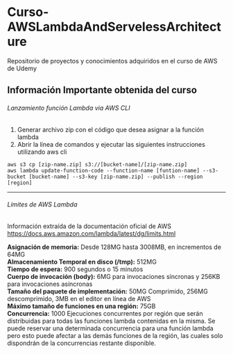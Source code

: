 # Curso-AWSLambdaAndServelessArchitecture
Repositorio de proyectos y conocimientos adquiridos en el curso de AWS de Udemy

## Información Importante obtenida del curso

###### Lanzamiento función Lambda via AWS CLI
1. Generar archivo zip con el código que desea asignar a la función lambda
2. Abrir la línea de comandos y ejecutar las siguientes instrucciones utilizando aws cli
```{r, engine='sh', count_lines}
aws s3 cp [zip-name.zip] s3://[bucket-name]/[zip-name.zip]
aws lambda update-function-code --function-name [funtion-name] --s3-bucket [bucket-name] --s3-key [zip-name.zip] --publish --region [region]
```
---
###### Limites de AWS Lambda
Información extraída de la documentación oficial de AWS
<https://docs.aws.amazon.com/lambda/latest/dg/limits.html>

   **Asignación de memoria:** Desde 128MG hasta 3008MB, en incrementos de 64MG  
   **Almacenamiento Temporal en disco (/tmp):** 512MG  
   **Tiempo de espera:** 900 segundos o 15 minutos  
   **Cuerpo de invocación (body):** 6MG para invocaciones síncronas y 256KB para invocaciones asíncronas  
   **Tamaño del paquete de implementación:** 50MG Comprimido, 256MG descomprimido, 3MB en el editor en línea de AWS  
   **Máximo tamaño de funciones en una región:** 75GB  
   **Concurrencia:** 1000 Ejecuciones concurrentes por región que serán distribuidas para todas las funciones lambda contenidas en la misma. Se puede reservar una determinada concurrencia para una función lambda pero esto puede afectar a las demás funciones de la región, las cuales solo dispondrán de la concurrencias restante disponible.  
